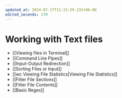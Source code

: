 ```yaml
---
updated_at: 2024-07-17T11:23:29.233+06:00
edited_seconds: 170
---
```

# Working with Text files

- [[Viewing files in Terminal]]
- [[Command Line Pipes]]
- [[Input-Output Redirection]]
- [[Sorting Files or Input]]
- [[wc Viewing File Statistics|Viewing File Statistics]]
- [[Filter File Sections]]
- [[Filter File Contents]] 
- [[Basic Regex]]
